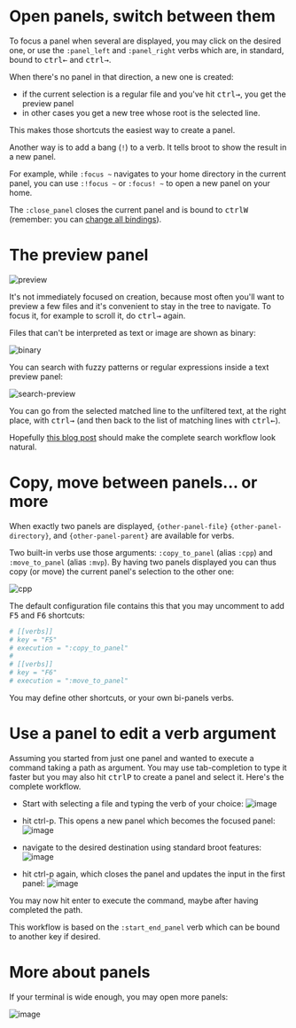 

# Open panels, switch between them

To focus a panel when several are displayed, you may click on the desired one, or use the `:panel_left` and `:panel_right` verbs which are, in standard, bound to <kbd>ctrl</kbd><kbd>←</kbd> and <kbd>ctrl</kbd><kbd>→</kbd>.

When there's no panel in that direction, a new one is created:

* if the current selection is a regular file and you've hit <kbd>ctrl</kbd><kbd>→</kbd>, you get the preview panel
* in other cases you get a new tree whose root is the selected line.

This makes those shortcuts the easiest way to create a panel.

Another way is to add a bang (`!`) to a verb. It tells broot to show the result in a new panel.

For example, while `:focus ~` navigates to your home directory in the current panel, you can use `:!focus ~` or `:focus! ~` to open a new panel on your home.

The `:close_panel` closes the current panel and is bound to <kbd>ctrl</kbd><kbd>W</kbd> (remember: you can [change all bindings](../conf_verbs/#keyboard-key)).

# The preview panel

![preview](img/20200716-preview.png)

It's not immediately focused on creation, because most often you'll want to preview a few files and it's convenient to stay in the tree to navigate.
To focus it, for example to scroll it, do <kbd>ctrl</kbd><kbd>→</kbd> again.

Files that can't be interpreted as text or image are shown as binary:

![binary](img/2020081609-preview-binary.png)

You can search with fuzzy patterns or regular expressions inside a text preview panel:

![search-preview](img/20200727-search-preview.png)

You can go from the selected matched line to the unfiltered text, at the right place, with <kbd>ctrl</kbd><kbd>→</kbd> (and then back to the list of matching lines with <kbd>ctrl</kbd><kbd>←</kbd>).

Hopefully [this blog post](https://dystroy.org/blog/broot-c-search/) should make the complete search workflow look natural.


# Copy, move between panels... or more

When exactly two panels are displayed, `{other-panel-file}` `{other-panel-directory}`, and `{other-panel-parent}` are available for verbs.

Two built-in verbs use those arguments: `:copy_to_panel` (alias `:cpp`) and `:move_to_panel` (alias `:mvp`). By having two panels displayed you can thus copy (or move) the current panel's selection to the other one:

![cpp](img/20200525-cpp.png)

The default configuration file contains this that you may uncomment to add <kbd>F5</kbd> and <kbd>F6</kbd> shortcuts:


```toml
# [[verbs]]
# key = "F5"
# execution = ":copy_to_panel"
#
# [[verbs]]
# key = "F6"
# execution = ":move_to_panel"
```

You may define other shortcuts, or your own bi-panels verbs.

# Use a panel to edit a verb argument

Assuming you started from just one panel and wanted to execute a command taking a path as argument. You may use tab-completion to type it faster but you may also hit <kbd>ctrl</kbd><kbd>P</kbd> to create a panel and select it. Here's the complete workflow.

* Start with selecting a file and typing the verb of your choice:
![image](img/20200520-ctrlp-1.png)

* hit ctrl-p. This opens a new panel which becomes the focused panel:
![image](img/20200520-ctrlp-2.png)

* navigate to the desired destination using standard broot features:
![image](img/20200520-ctrlp-3.png)

* hit ctrl-p again, which closes the panel and updates the input in the first panel:
![image](img/20200520-ctrlp-4.png)

You may now hit enter to execute the command, maybe after having completed the path.

This workflow is based on the `:start_end_panel` verb which can be bound to another key if desired.

# More about panels

If your terminal is wide enough, you may open more panels:

![image](img/20200526-3-panels.png)


